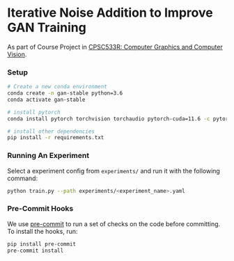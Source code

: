 # Iterative Noise Addition to Improve GAN Training
As part of Course Project in [CPSC533R: Computer Graphics and Computer Vision](https://www.cs.ubc.ca/~rhodin/2022_2023_CPSC_533R/).

### Setup
```bash
# Create a new conda environment
conda create -n gan-stable python=3.6
conda activate gan-stable

# install pytorch
conda install pytorch torchvision torchaudio pytorch-cuda=11.6 -c pytorch -c nvidia

# install other dependencies
pip install -r requirements.txt
```

### Running An Experiment
Select a experiment config from `experiments/` and run it with the following command:
```bash
python train.py --path experiments/<experiment_name>.yaml
```

### Pre-Commit Hooks
We use [pre-commit](https://pre-commit.com/) to run a set of checks on the code before committing. To install the hooks, run:
```bash
pip install pre-commit
pre-commit install
```
